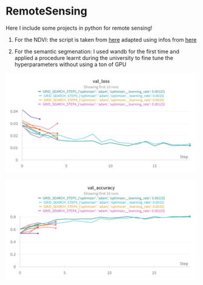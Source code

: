 # RemoteSensing
Here I include some projects in python for remote sensing!

1. For the NDVI:
  the script is taken from [here](https://medium.com/rotten-grapes/download-sentinel-data-within-seconds-in-python-8cc9a8c3e23c)
  adapted using infos from [here](https://github.com/bnsreenu/python_for_microscopists/blob/master/201_geotiff_using_rasterio.py)

2. For the semantic segmenation:
   I used wandb for the first time and applied a procedure learnt during the university to fine tune the hyperparameters without using a ton of GPU


  ![img1](https://github.com/SimBoex/RemoteSensing/blob/6e393f39eda12bb88a09781afa3442b7f800336c/Wandb_images/W%26B%20Chart%2025_06_2024%2C%2015_45_00.png)

  ![img1](https://github.com/SimBoex/RemoteSensing/blob/6e393f39eda12bb88a09781afa3442b7f800336c/Wandb_images/W%26B%20Chart%2025_06_2024%2C%2015_44_46.png)


